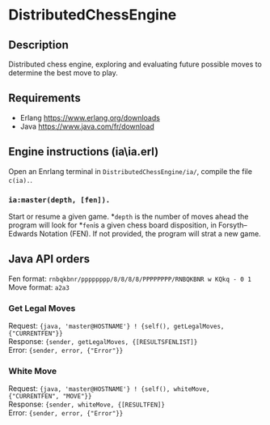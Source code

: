 # DistributedChessEngine
## Description
Distributed chess engine, exploring and evaluating future possible moves to determine the best move to play.
## Requirements
* Erlang https://www.erlang.org/downloads
* Java https://www.java.com/fr/download
## Engine instructions (ia\ia.erl)
Open an Enrlang terminal in `DistributedChessEngine/ia/`, compile the file `c(ia).`.
### `ia:master(depth, [fen]).`
Start or resume a given game.
*`depth` is the number of moves ahead the program will look for
*`fen`is a given chess board disposition, in Forsyth–Edwards Notation (FEN). If not provided, the program will strat a new game.
## Java API orders
Fen format: `rnbqkbnr/pppppppp/8/8/8/8/PPPPPPPP/RNBQKBNR w KQkq - 0 1`  
Move format: `a2a3`
### Get Legal Moves
Request: `{java, 'master@HOSTNAME'} ! {self(), getLegalMoves, {"CURRENTFEN"}}`  
Response: `{sender, getLegalMoves, {[RESULTSFENLIST]}`  
Error: `{sender, error, {"Error"}}`
### White Move
Request: `{java, 'master@HOSTNAME'} ! {self(), whiteMove, {"CURRENTFEN", "MOVE"}}`  
Response: `{sender, whiteMove, {[RESULTFEN]}`  
Error: `{sender, error, {"Error"}}`
